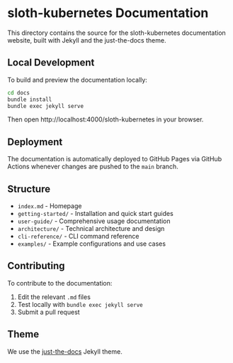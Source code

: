 # sloth-kubernetes Documentation

This directory contains the source for the sloth-kubernetes documentation website, built with Jekyll and the just-the-docs theme.

## Local Development

To build and preview the documentation locally:

```bash
cd docs
bundle install
bundle exec jekyll serve
```

Then open http://localhost:4000/sloth-kubernetes in your browser.

## Deployment

The documentation is automatically deployed to GitHub Pages via GitHub Actions whenever changes are pushed to the `main` branch.

## Structure

- `index.md` - Homepage
- `getting-started/` - Installation and quick start guides
- `user-guide/` - Comprehensive usage documentation
- `architecture/` - Technical architecture and design
- `cli-reference/` - CLI command reference
- `examples/` - Example configurations and use cases

## Contributing

To contribute to the documentation:

1. Edit the relevant `.md` files
2. Test locally with `bundle exec jekyll serve`
3. Submit a pull request

## Theme

We use the [just-the-docs](https://just-the-docs.com/) Jekyll theme.

